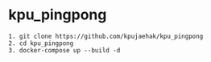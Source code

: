 # kpu_pingpong


    1. git clone https://github.com/kpujaehak/kpu_pingpong
    2. cd kpu_pingpong
    3. docker-compose up --build -d
